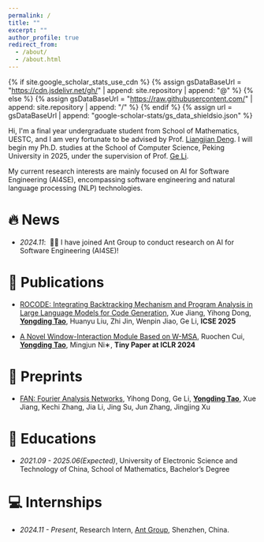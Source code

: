 ```yaml
---
permalink: /
title: ""
excerpt: ""
author_profile: true
redirect_from: 
  - /about/
  - /about.html
---
```


{% if site.google_scholar_stats_use_cdn %}
{% assign gsDataBaseUrl = "https://cdn.jsdelivr.net/gh/" | append: site.repository | append: "@" %}
{% else %}
{% assign gsDataBaseUrl = "https://raw.githubusercontent.com/" | append: site.repository | append: "/" %}
{% endif %}
{% assign url = gsDataBaseUrl | append: "google-scholar-stats/gs_data_shieldsio.json" %}

<span class='anchor' id='about-me'></span>

<!-- Lorem ipsum dolor sit amet, consectetur adipiscing elit. Vivamus ornare aliquet ipsum, ac tempus justo dapibus sit amet. Suspendisse condimentum, libero vel tempus mattis, risus risus vulputate libero, elementum fermentum mi neque vel nisl. Maecenas facilisis maximus dignissim. Curabitur mattis vulputate dui, tincidunt varius libero luctus eu. Mauris mauris nulla, scelerisque eget massa id, tincidunt congue felis. Sed convallis tempor ipsum rhoncus viverra. Pellentesque nulla orci, accumsan volutpat fringilla vitae, maximus sit amet tortor. Aliquam ultricies odio ut volutpat scelerisque. Donec nisl nisl, porttitor vitae pharetra quis, fringilla sed mi. Fusce pretium dolor ut aliquam consequat. Cras volutpat, tellus accumsan mattis molestie, nisl lacus tempus massa, nec malesuada tortor leo vel quam. Aliquam vel ex consectetur, vehicula leo nec, efficitur eros. Donec convallis non urna quis feugiat.

My research interest includes neural machine translation and computer vision. I have published more than 100 papers at the top international AI conferences with total <a href='https://scholar.google.com/citations?user=DhtAFkwAAAAJ'>google scholar citations <strong><span id='total_cit'>260000+</span></strong></a> (You can also use google scholar badge <a href='https://scholar.google.com/citations?user=DhtAFkwAAAAJ'><img src="https://img.shields.io/endpoint?url={{ url | url_encode }}&logo=Google%20Scholar&labelColor=f6f6f6&color=9cf&style=flat&label=citations"></a>). -->

Hi, I'm a final year undergraduate student from School of Mathematics, UESTC, and I am very fortunate to be advised by Prof. [Liangjian Deng](https://liangjiandeng.github.io/). I will begin my Ph.D. studies at the School of Computer Science, Peking University in 2025, under the supervision of Prof. [Ge Li](https://ligechina.github.io/).

My current research interests are mainly focused on AI for Software Engineering (AI4SE), encompassing software engineering and natural language processing (NLP) technologies.


# 🔥 News
- *2024.11*: &nbsp;🎉🎉 I have joined Ant Group to conduct research on AI for Software Engineering (AI4SE)!
<!-- - *2022.02*: &nbsp;🎉🎉 Lorem ipsum dolor sit amet, consectetur adipiscing elit. Vivamus ornare aliquet ipsum, ac tempus justo dapibus sit amet.  -->

# 📝 Publications 

<!-- <div class='paper-box'><div class='paper-box-image'><div><div class="badge">CVPR 2016</div><img src='images/500x300.png' alt="sym" width="100%"></div></div>
<div class='paper-box-text' markdown="1">

[Deep Residual Learning for Image Recognition](https://openaccess.thecvf.com/content_cvpr_2016/papers/He_Deep_Residual_Learning_CVPR_2016_paper.pdf)

**Kaiming He**, Xiangyu Zhang, Shaoqing Ren, Jian Sun

[**Project**](https://scholar.google.com/citations?view_op=view_citation&hl=zh-CN&user=DhtAFkwAAAAJ&citation_for_view=DhtAFkwAAAAJ:ALROH1vI_8AC) <strong><span class='show_paper_citations' data='DhtAFkwAAAAJ:ALROH1vI_8AC'></span></strong>
- Lorem ipsum dolor sit amet, consectetur adipiscing elit. Vivamus ornare aliquet ipsum, ac tempus justo dapibus sit amet. 
</div>
</div> -->

- [ROCODE: Integrating Backtracking Mechanism and Program Analysis in Large Language Models for Code Generation](https://arxiv.org/pdf/2411.07112), Xue Jiang, Yihong Dong, **<u>Yongding Tao</u>**, Huanyu Liu, Zhi Jin, Wenpin Jiao, Ge Li, **ICSE 2025**

- [A Novel Window-Interaction Module Based on W-MSA](https://openreview.net/pdf?id=ki4R0z0C4K), Ruochen Cui, **<u>Yongding Tao</u>**, Mingjun Ni∗, **Tiny Paper at ICLR 2024**

# 📝 Preprints

- [FAN: Fourier Analysis Networks](https://arxiv.org/pdf/2410.02675), Yihong Dong, Ge Li, **<u>Yongding Tao</u>**, Xue Jiang, Kechi Zhang, Jia Li, Jing Su, Jun Zhang, Jingjing Xu

<!-- # 🎖 Honors and Awards
- *2021.10* Lorem ipsum dolor sit amet, consectetur adipiscing elit. Vivamus ornare aliquet ipsum, ac tempus justo dapibus sit amet. 
- *2021.09* Lorem ipsum dolor sit amet, consectetur adipiscing elit. Vivamus ornare aliquet ipsum, ac tempus justo dapibus sit amet.  -->

# 📖 Educations
<!-- - *2025.08 - *, Lorem ipsum dolor sit amet, consectetur adipiscing elit. Vivamus ornare aliquet ipsum, ac tempus justo dapibus sit amet.  -->
- *2021.09 - 2025.06(Expected)*, University of Electronic Science and Technology of China, School of Mathematics, Bachelor’s Degree

<!-- # 💬 Invited Talks
- *2021.06*, Lorem ipsum dolor sit amet, consectetur adipiscing elit. Vivamus ornare aliquet ipsum, ac tempus justo dapibus sit amet. 
- *2021.03*, Lorem ipsum dolor sit amet, consectetur adipiscing elit. Vivamus ornare aliquet ipsum, ac tempus justo dapibus sit amet.  \| [\[video\]](https://github.com/) -->

# 💻 Internships
- *2024.11 - Present*, Research Intern, [Ant Group](https://www.antgroup.com/en), Shenzhen, China.